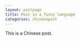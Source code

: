 ```yaml
---
layout: postpage
title: Post in a funny language
categories: chinesepost
---
```

This is a Chinese post.